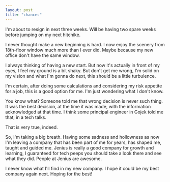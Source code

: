 ```yaml
---
layout: post
title: "chances"
--- 
```


I'm about to resign in next three weeks. Will be having two spare weeks before jumping on my next hitchike.

I never thought make a new beginning is hard. I now enjoy the scenery from 18th-floor window much more than I ever did. Maybe because my new office don't have the same window.

I always thinking of having a new start. But now it's actually in front of my eyes, I feel my ground is a bit shaky. But don't get me wrong, I'm solid on my vision and what I'm gonna do next, this should be a little turbulence.

I'm certain, after doing some calculations and considering my risk appetite for a job, this is a good option for me. I'm just wondering what I don't know.

You know what? Someone told me that wrong decision is never such thing. It was the best decision, at the time it was made, with the information acknowledged at that time. I think some principal engineer in Gojek told me that, in a tech talks.

That is very true, indeed.

So, I'm taking a big breath. Having some sadness and hollowness as now I'm leaving a company that has been part of me for years, has shaped me, taught and guided me. Jenius is really a good company for growth and learning, I guaranteed for tech peeps you should take a look there and see what they did. People at Jenius are awesome.

I never know what I'll find in my  new company. I hope it could be my best company again next. Hoping for the best!
